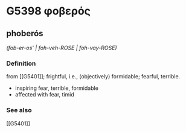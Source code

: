 # G5398 φοβερός

## phoberós

_(fob-er-os' | foh-veh-ROSE | foh-vay-ROSE)_

### Definition

from [[G5401]]; frightful, i.e., (objectively) formidable; fearful, terrible.

- inspiring fear, terrible, formidable
- affected with fear, timid

### See also

[[G5401]]

